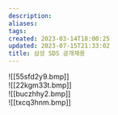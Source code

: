 ```yaml
---
description:
aliases: 
tags: 
created: 2023-03-14T18:00:25
updated: 2023-07-15T21:33:02
title: 삼성 SDS 공개채용
---
```

![[55sfd2y9.bmp]]  
![[22kgm33t.bmp]]  
![[buczhhy2.bmp]]  
![[txcq3hnm.bmp]]
